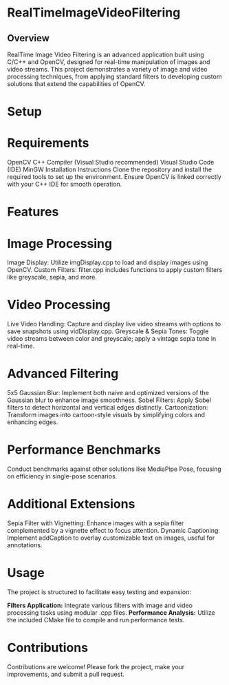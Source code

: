 # RealTimeImageVideoFiltering

## Overview
RealTime Image Video Filtering is an advanced application built using C/C++ and OpenCV, designed for real-time manipulation of images and video streams. This project demonstrates a variety of image and video processing techniques, from applying standard filters to developing custom solutions that extend the capabilities of OpenCV.

# Setup
# Requirements 
OpenCV
C++ Compiler (Visual Studio recommended)
Visual Studio Code (IDE)
MinGW
Installation Instructions
Clone the repository and install the required tools to set up the environment. Ensure OpenCV is linked correctly with your C++ IDE for smooth operation.

# Features
# Image Processing
Image Display: Utilize imgDisplay.cpp to load and display images using OpenCV.
Custom Filters: filter.cpp includes functions to apply custom filters like greyscale, sepia, and more.
# Video Processing
Live Video Handling: Capture and display live video streams with options to save snapshots using vidDisplay.cpp.
Greyscale & Sepia Tones: Toggle video streams between color and greyscale; apply a vintage sepia tone in real-time.
# Advanced Filtering
5x5 Gaussian Blur: Implement both naive and optimized versions of the Gaussian blur to enhance image smoothness.
Sobel Filters: Apply Sobel filters to detect horizontal and vertical edges distinctly.
Cartoonization: Transform images into cartoon-style visuals by simplifying colors and enhancing edges.
# Performance Benchmarks
Conduct benchmarks against other solutions like MediaPipe Pose, focusing on efficiency in single-pose scenarios.
# Additional Extensions
Sepia Filter with Vignetting: Enhance images with a sepia filter complemented by a vignette effect to focus attention.
Dynamic Captioning: Implement addCaption to overlay customizable text on images, useful for annotations.
# Usage
The project is structured to facilitate easy testing and expansion:

**Filters Application:** Integrate various filters with image and video processing tasks using modular .cpp files.
**Performance Analysis:** Utilize the included CMake file to compile and run performance tests.
# Contributions
Contributions are welcome! Please fork the project, make your improvements, and submit a pull request.
